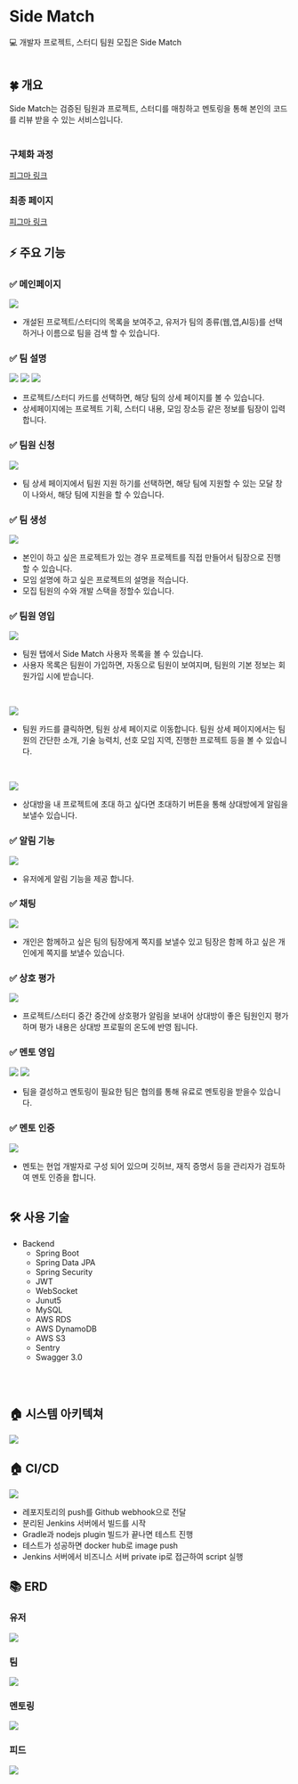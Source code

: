 # Side Match
💻 개발자 프로젝트, 스터디 팀원 모집은 Side Match 
<br> <br>

## 🍀 개요
Side Match는 검증된 팀원과 프로젝트, 스터디를 매칭하고 멘토링을 통해 본인의 코드를 리뷰 받을 수 있는 서비스입니다. 
<br> <br>

### 구체화 과정

<a href="https://www.figma.com/file/DKG04lkMFONBF22oF0zvgC/minisoma?type=design&node-id=0%3A1&mode=design&t=SKHlA5zluCUyWoLm-1">
피그마 링크
</a>

### 최종 페이지

<a href="https://www.figma.com/file/PSbPOcHh8gClOYGuLZGZot/Basket's-team-library-(Copy)?type=design&node-id=0%3A1&mode=design&t=5Zib6z4lqWchq6DO-1"> 피그마 링크 </a>

## ⚡️ 주요 기능
### ✅ 메인페이지
![](images/mainpage.png)
* 개설된 프로젝트/스터디의 목록을 보여주고, 유저가 팀의 종류(웹,앱,AI등)를 선택하거나 이름으로 팀을 검색 할 수 있습니다.

### ✅ 팀 설명
![](images/teamdetail-1.png)
![](images/teamdetail-2.png)
![](images/teamdetail-3.png)
* 프로젝트/스터디 카드를 선택하면, 해당 팀의 상세 페이지를 볼 수 있습니다.
* 상세페이지에는 프로젝트 기획, 스터디 내용, 모임 장소등 같은 정보를 팀장이 입력합니다.
  
### ✅ 팀원 신청
![](images/team-recruit.png)
* 팀 상세 페이지에서 팀원 지원 하기를 선택하면, 해당 팀에 지원할 수 있는 모달 창이 나와서, 해당 팀에 지원을 할 수 있습니다.
  
### ✅ 팀 생성
![](images/teamcreate.png)
* 본인이 하고 싶은 프로젝트가 있는 경우 프로젝트를 직접 만들어서 팀장으로 진행 할 수 있습니다.
* 모임 설명에 하고 싶은 프로젝트의 설명을 적습니다.
* 모집 팀원의 수와 개발 스택을 정할수 있습니다.

### ✅ 팀원 영입 
![](images/teaminvite.png)
* 팀원 탭에서 Side Match 사용자 목록을 볼 수 있습니다.
* 사용자 목록은 팀원이 가입하면, 자동으로 팀원이 보여지며, 팀원의 기본 정보는 회원가입 시에 받습니다.

<br>

![](images/teaminvite-2.png)
* 팀원 카드를 클릭하면, 팀원 상세 페이지로 이동합니다. 팀원 상세 페이지에서는 팀원의 간단한 소개, 기술 능력치, 선호 모임 지역, 진행한 프로젝트 등을 볼 수 있습니다.

<br>

![](images/teaminvite-3.png)
* 상대방을 내 프로젝트에 초대 하고 싶다면 초대하기 버튼을 통해 상대방에게 알림을 보낼수 있습니다.

### ✅ 알림 기능
![](images/alert.png)
* 유저에게 알림 기능을 제공 합니다.
### ✅ 채팅
![](images/chat.png)
* 개인은 함께하고 싶은 팀의 팀장에게 쪽지를 보낼수 있고 팀장은 함께 하고 싶은 개인에게 쪽지를 보낼수 있습니다. 
### ✅ 상호 평가
![](images/feedback.png)
* 프로젝트/스터디 중간 중간에 상호평가 알림을 보내어 상대방이 좋은 팀원인지 평가하며 평가 내용은 상대방 프로필의 온도에 반영 됩니다. 
### ✅ 멘토 영입
![](images/mentor.png)
![](images/mentor-2.png)
* 팀을 결성하고 멘토링이 필요한 팀은 협의를 통해 유료로 멘토링을 받을수 있습니다.
### ✅ 멘토 인증 
![](images/mentor-3.png)
* 멘토는 현업 개발자로 구성 되어 있으며 깃허브, 재직 증명서 등을 관리자가 검토하여 멘토 인증을 합니다. 
<br> <br>

## 🛠️ 사용 기술
* Backend
  * Spring Boot
  * Spring Data JPA
  * Spring Security
  * JWT
  * WebSocket
  * Junut5
  * MySQL
  * AWS RDS
  * AWS DynamoDB
  * AWS S3
  * Sentry
  * Swagger 3.0
 
<br> <br>

## 🏠 시스템 아키텍쳐

![](images/archi.png)

## 🏠 CI/CD

![](images/cicd.png)

- 레포지토리의 push를 Github webhook으로 전달
- 분리된 Jenkins 서버에서 빌드를 시작
- Gradle과 nodejs plugin 빌드가 끝나면 테스트 진행
- 테스트가 성공하면 docker hub로 image push
- Jenkins 서버에서 비즈니스 서버 private ip로 접근하여 script 실행

## 📚 ERD

### 유저

![](images/erd-1.png)


### 팀

![](images/erd-2.png)

### 멘토링

![](images/erd-3.png)

### 피드

![](images/erd-4.png)

